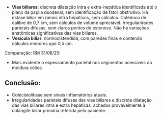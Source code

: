 - **Vias biliares**: discreta dilatação intra e extra-hepática identificada até o plano da papila
duodenal, sem identificação de fator obstrutivo. Há estase biliar em ramos intra hepáticos,
sem cálculos.
Colédoco de calibre de 0,7 cm, sem cálculos de volume apreciável.
Irregularidades parietais difusas, sem claros pontos de estenose.
Não há variações anatômicas significativas das vias biliares.
- **Vesícula biliar**: normodistendida, com paredes finas e contendo cálculos menores que 0,5
cm.

Comparação:
RM 31/08/25:
- Mais evidente o espessamento parietal nos segmentos acessíveis da moldura cólica

## Conclusão:
- Colecistolitíase sem sinais inflamatórios atuais.
- Irregularidades parietais difusas das vias biliares e discreta dilatação das vias biliares intra e
extra hepáticas, achados provavelmente à colangite biliar primária referida pelo paciente.